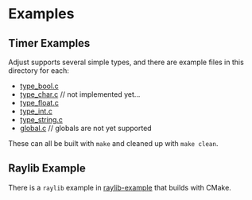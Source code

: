 # Examples

## Timer Examples

Adjust supports several simple types, and there are example files in this directory for each:

- [type_bool.c](./type_bool.c)
- [type_char.c](./type_char.c) // not implemented yet...
- [type_float.c](./type_float.c)
- [type_int.c](./type_int.c)
- [type_string.c](./type_string.c)
- [global.c](./global.c) // globals are not yet supported

These can all be built with `make` and cleaned up with `make clean`.

## Raylib Example

There is a `raylib` example in [raylib-example](./raylib-example) that builds with CMake.